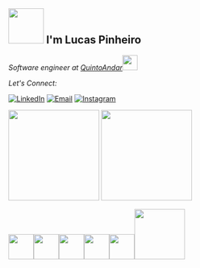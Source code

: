 <h2> <img src="https://media.giphy.com/media/JRPx7fOmONz6pQVR8X/giphy.gif" width="70">  I'm Lucas Pinheiro</h2>
<p><em>Software engineer at <a href="https://www.quintoandar.com.br/">QuintoAndar</a><img src="https://media.giphy.com/media/CG2e9WF8qw8SogFpS3/giphy.gif" width="30"> 
</em></p>
<div align="left">

<i>Let's Connect:</i><br>
 
 <a href="https://www.linkedin.com/in/lucas-ph/" target="_blank"><img src="https://img.shields.io/badge/LinkedIn-%230077B5.svg?&style=flat-square&logo=linkedin&logoColor=white" alt="LinkedIn"></a>
<a href="mailto:lucas4pinheiro@gmail.com" target="_blank"><img src="https://img.shields.io/badge/Gmail-D14836?style=flat-square&logo=gmail&logoColor=white" alt="Email"></a>
<a href="https://twitter.com/luccasph7" target="_blank"><img src="https://img.shields.io/badge/Twitter-1DA1F2?&style=flat-square&logo=twitter&logoColor=white" alt="Instagram"></a>
 
<div>
  <img height="180em" src="https://github-readme-stats.vercel.app/api?username=luccasPh&show_icons=true&theme=onedark&include_all_commits=true&count_private=true"/>
  <img height="180em" src="https://github-readme-stats.vercel.app/api/top-langs/?username=luccasPh&layout=compact&langs_count=8&theme=onedark&hide=jupyter notebook,html,css,scss"/>
</div>
 
<p align="left">
  <img src="https://media3.giphy.com/media/kdFc8fubgS31b8DsVu/giphy.webp" width="50"><img src="https://media3.giphy.com/media/ln7z2eWriiQAllfVcn/200w.webp" width="50"><img src="https://i.giphy.com/media/LMt9638dO8dftAjtco/200.webp" width="50"><img src="https://i.giphy.com/media/eNAsjO55tPbgaor7ma/200w.webp" width="50"><img src="https://i.giphy.com/media/IdyAQJVN2kVPNUrojM/200.webp" width="50"><img src="https://media.giphy.com/media/kH1DBkPNyZPOk0BxrM/giphy.gif" width="100">
  
</p>
